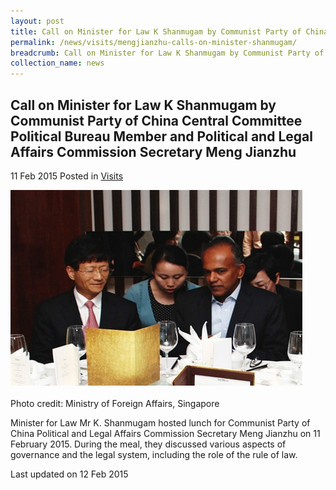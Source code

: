 ```yaml
---
layout: post
title: Call on Minister for Law K Shanmugam by Communist Party of China Central Committee Political Bureau Member and Political and Legal Affairs Commission Secretary Meng Jianzhu
permalink: /news/visits/mengjianzhu-calls-on-minister-shanmugam/
breadcrumb: Call on Minister for Law K Shanmugam by Communist Party of China Central Committee Political Bureau Member and Political and Legal Affairs Commission Secretary Meng Jianzhu
collection_name: news
---
```


<style>
.image {width: 600px;}
.image img {max-width: 100%;}
</style>

Call on Minister for Law K Shanmugam by Communist Party of China Central Committee Political Bureau Member and Political and Legal Affairs Commission Secretary Meng Jianzhu
---

11 Feb 2015 Posted in [Visits](/news/visits/)

<div class="image"><img src="/images/1423711387305.jpg/"></div><br>
Photo credit: Ministry of Foreign Affairs, Singapore

Minister for Law Mr K. Shanmugam hosted lunch for Communist Party of China Political and Legal Affairs Commission Secretary Meng Jianzhu on 11 February 2015. During the meal, they discussed various aspects of governance and the legal system, including the role of the rule of law.

<p class="right-side-updated">Last updated on 12 Feb 2015</p>

